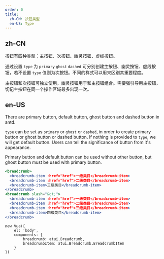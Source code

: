 ```yaml
---
order: 0
title:
  zh-CN: 按钮类型
  en-US: Type
---
```


## zh-CN

按钮有四种类型：主按钮、次按钮、幽灵按钮、虚线按钮。

通过设置 `type` 为 `primary` `ghost` `dashed` 可分别创建主按钮、幽灵按钮、虚线按钮，若不设置 `type` 值则为次按钮。不同的样式可以用来区别其重要程度。

主按钮和次按钮可独立使用，幽灵按钮用于和主按钮组合。需要强引导用主按钮，切记主按钮在同一个操作区域最多出现一次。

## en-US

There are primary button, default button, ghost button and dashed button in antd.

`type` can be set as `primary` or `ghost` or `dashed`, in order to create primary button or ghost button or dashed button. If nothing is provided to `type`, we will get default button. Users can tell the significance of button from it's appearance.

Primary button and default button can be used without other button, but ghost button must be used with primary button.



````jsx
<breadcrumb>
  <breadcrumb-item :href="href">一级类目</breadcrumb-item>
  <breadcrumb-item :href="href">二级类目</breadcrumb-item>
  <breadcrumb-item>三级类目</breadcrumb-item>
</breadcrumb>
<breadcrumb slash="&gt;">
  <breadcrumb-item :href="href">一级类目</breadcrumb-item>
  <breadcrumb-item :href="href">二级类目</breadcrumb-item>
  <breadcrumb-item :href="href">三级类目</breadcrumb-item>
  <breadcrumb-item>四级类目</breadcrumb-item>
</breadcrumb>
````

````vue-script
new Vue({
    el: 'body',
    components: {
        breadcrumb: atui.Breadcrumb,
        breadcrumbItem: atui.Breadcrumb.BreadcrumbItem
    }
})
````